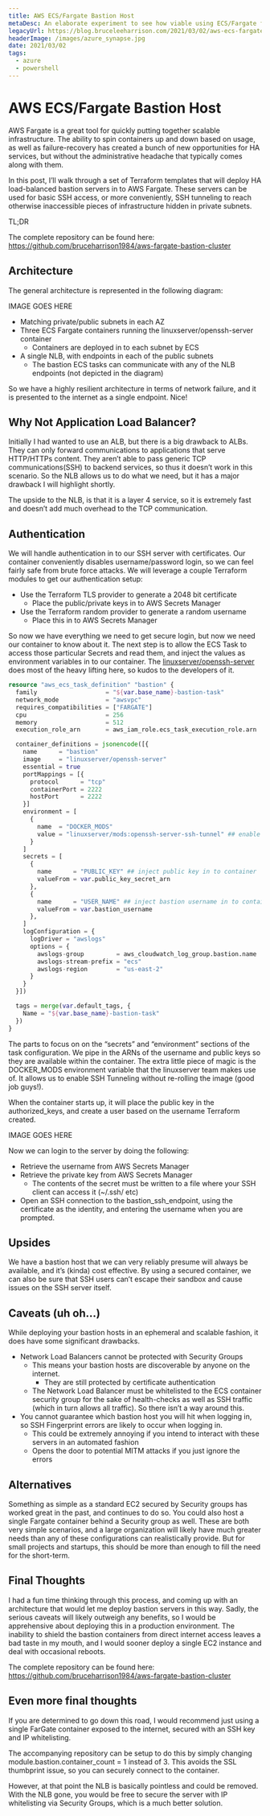 ```yaml
---
title: AWS ECS/Fargate Bastion Host
metaDesc: An elaborate experiment to see how viable using ECS/Fargate for a persistent bastion host really is
legacyUrl: https://blog.bruceleeharrison.com/2021/03/02/aws-ecs-fargate-bastion-host/
headerImage: /images/azure_synapse.jpg
date: 2021/03/02
tags:
  - azure
  - powershell
---
```


# AWS ECS/Fargate Bastion Host

AWS Fargate is a great tool for quickly putting together scalable infrastructure. The ability to spin containers up and down based on usage, as well as failure-recovery has created a bunch of new opportunities for HA services, but without the administrative headache that typically comes along with them.

In this post, I’ll walk through a set of Terraform templates that will deploy HA load-balanced bastion servers in to AWS Fargate. These servers can be used for basic SSH access, or more conveniently, SSH tunneling to reach otherwise inaccessible pieces of infrastructure hidden in private subnets.

TL;DR

The complete repository can be found here:
https://github.com/bruceharrison1984/aws-fargate-bastion-cluster

## Architecture

The general architecture is represented in the following diagram:

IMAGE GOES HERE

- Matching private/public subnets in each AZ
- Three ECS Fargate containers running the linuxserver/openssh-server container
  - Containers are deployed in to each subnet by ECS
- A single NLB, with endpoints in each of the public subnets
  - The bastion ECS tasks can communicate with any of the NLB endpoints (not depicted in the diagram)

So we have a highly resilient architecture in terms of network failure, and it is presented to the internet as a single endpoint. Nice!

## Why Not Application Load Balancer?

Initially I had wanted to use an ALB, but there is a big drawback to ALBs. They can only forward communications to applications that serve HTTP/HTTPs content. They aren’t able to pass generic TCP communications(SSH) to backend services, so thus it doesn’t work in this scenario. So the NLB allows us to do what we need, but it has a major drawback I will highlight shortly.

The upside to the NLB, is that it is a layer 4 service, so it is extremely fast and doesn’t add much overhead to the TCP communication.

## Authentication

We will handle authentication in to our SSH server with certificates. Our container conveniently disables username/password login, so we can feel fairly safe from brute force attacks. We will leverage a couple Terraform modules to get our authentication setup:

- Use the Terraform TLS provider to generate a 2048 bit certificate
  - Place the public/private keys in to AWS Secrets Manager
- Use the Terraform random provider to generate a random username
  - Place this in to AWS Secrets Manager

So now we have everything we need to get secure login, but now we need our container to know about it. The next step is to allow the ECS Task to access those particular Secrets and read them, and inject the values as environment variables in to our container. The [linuxserver/openssh-server](https://github.com/linuxserver/docker-openssh-server) does most of the heavy lifting here, so kudos to the developers of it.

```tf
resource "aws_ecs_task_definition" "bastion" {
  family                   = "${var.base_name}-bastion-task"
  network_mode             = "awsvpc"
  requires_compatibilities = ["FARGATE"]
  cpu                      = 256
  memory                   = 512
  execution_role_arn       = aws_iam_role.ecs_task_execution_role.arn

  container_definitions = jsonencode([{
    name      = "bastion"
    image     = "linuxserver/openssh-server"
    essential = true
    portMappings = [{
      protocol      = "tcp"
      containerPort = 2222
      hostPort      = 2222
    }]
    environment = [
      {
        name  = "DOCKER_MODS"
        value = "linuxserver/mods:openssh-server-ssh-tunnel" ## enable ssh-tunneling to backend resources
      }
    ]
    secrets = [
      {
        name      = "PUBLIC_KEY" ## inject public key in to container
        valueFrom = var.public_key_secret_arn
      },
      {
        name      = "USER_NAME" ## inject bastion username in to container
        valueFrom = var.bastion_username
      },
    ]
    logConfiguration = {
      logDriver = "awslogs"
      options = {
        awslogs-group         = aws_cloudwatch_log_group.bastion.name
        awslogs-stream-prefix = "ecs"
        awslogs-region        = "us-east-2"
      }
    }
  }])

  tags = merge(var.default_tags, {
    Name = "${var.base_name}-bastion-task"
  })
}
```

The parts to focus on on the “secrets” and “environment” sections of the task configuration. We pipe in the ARNs of the username and public keys so they are available within the container. The extra little piece of magic is the DOCKER_MODS environment variable that the linuxserver team makes use of. It allows us to enable SSH Tunneling without re-rolling the image (good job guys!).

When the container starts up, it will place the public key in the authorized_keys, and create a user based on the username Terraform created.

IMAGE GOES HERE

Now we can login to the server by doing the following:

- Retrieve the username from AWS Secrets Manager
- Retrieve the private key from AWS Secrets Manager
  - The contents of the secret must be written to a file where your SSH client can access it (~/.ssh/ etc)
- Open an SSH connection to the bastion_ssh_endpoint, using the certificate as the identity, and entering the username when you are prompted.

## Upsides

We have a bastion host that we can very reliably presume will always be available, and it’s (kinda) cost effective. By using a secured container, we can also be sure that SSH users can’t escape their sandbox and cause issues on the SSH server itself.

## Caveats (uh oh...)

While deploying your bastion hosts in an ephemeral and scalable fashion, it does have some significant drawbacks.

- Network Load Balancers cannot be protected with Security Groups
  - This means your bastion hosts are discoverable by anyone on the internet.
    - They are still protected by certificate authentication
  - The Network Load Balancer must be whitelisted to the ECS container security group for the sake of health-checks as well as SSH traffic (which in turn allows all traffic). So there isn’t a way around this.
- You cannot guarantee which bastion host you will hit when logging in, so SSH Fingerprint errors are likely to occur when logging in.
  - This could be extremely annoying if you intend to interact with these servers in an automated fashion
  - Opens the door to potential MITM attacks if you just ignore the errors

## Alternatives

Something as simple as a standard EC2 secured by Security groups has worked great in the past, and continues to do so. You could also host a single Fargate container behind a Security group as well. These are both very simple scenarios, and a large organization will likely have much greater needs than any of these configurations can realistically provide. But for small projects and startups, this should be more than enough to fill the need for the short-term.

## Final Thoughts

I had a fun time thinking through this process, and coming up with an architecture that would let me deploy bastion servers in this way. Sadly, the serious caveats will likely outweigh any benefits, so I would be apprehensive about deploying this in a production environment. The inability to shield the bastion containers from direct internet access leaves a bad taste in my mouth, and I would sooner deploy a single EC2 instance and deal with occasional reboots.

The complete repository can be found here:
https://github.com/bruceharrison1984/aws-fargate-bastion-cluster

## Even more final thoughts

If you are determined to go down this road, I would recommend just using a single FarGate container exposed to the internet, secured with an SSH key and IP whitelisting.

The accompanying repository can be setup to do this by simply changing module.bastion.container_count = 1 instead of 3. This avoids the SSL thumbprint issue, so you can securely connect to the container.

However, at that point the NLB is basically pointless and could be removed. With the NLB gone, you would be free to secure the server with IP whitelisting via Security Groups, which is a much better solution.
